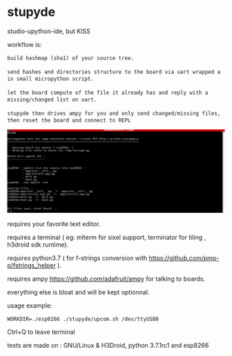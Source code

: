 # stupyde
studio-upython-ide, but KISS

workflow is:

    build hashmap (sha1) of your source tree.

    send hashes and directories structure to the board via uart wrapped a in small micropython script.

    let the board compute of the file it already has and reply with a missing/changed list on uart.

    stupyde then drives ampy for you and only send changed/missing files, then reset the board and connect to REPL



![Preview1](./screenshot_upcom.png)




requires your favorite text editor.

requires a terminal ( eg: mlterm for sixel support, terminator for tiling , h3droid sdk runtime).

requires python3.7 ( for f-strings conversion with https://github.com/pmp-p/fstrings_helper ).

requires ampy https://github.com/adafruit/ampy for talking to boards.

everything else is bloat and will be kept optionnal.


usage example:


    WORKDIR=./esp8266 ./stupyde/upcom.sh /dev/ttyUSB0


Ctrl+Q to leave terminal


tests are made on : GNU/Linux & H3Droid, python 3.7.1rc1 and esp8266
